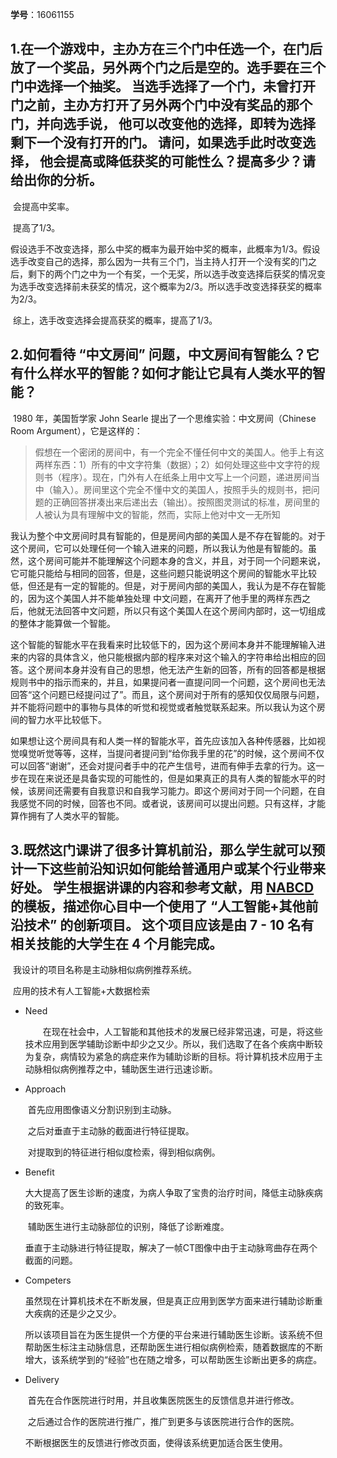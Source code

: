 **学号**：16061155

## 1.在一个游戏中，主办方在三个门中任选一个，在门后放了一个奖品，另外两个门之后是空的。选手要在三个门中选择一个抽奖。 当选手选择了一个门，未曾打开门之前，主办方打开了另外两个门中没有奖品的那个门，并向选手说， 他可以改变他的选择，即转为选择剩下一个没有打开的门。 请问，如果选手此时改变选择， 他会提高或降低获奖的可能性么？提高多少？请给出你的分析。

​	会提高中奖率。

​	提高了1/3。

​	假设选手不改变选择，那么中奖的概率为最开始中奖的概率，此概率为1/3。假设选手改变自己的选择，那么因为一共有三个门，当主持人打开一个没有奖的门之后，剩下的两个门之中为一个有奖，一个无奖，所以选手改变选择后获奖的情况变为选手改变选择前未获奖的情况，这个概率为2/3。所以选手改变选择获奖的概率为2/3。

​	综上，选手改变选择会提高获奖的概率，提高了1/3。

## 2.如何看待 “中文房间” 问题，中文房间有智能么？它有什么样水平的智能？如何才能让它具有人类水平的智能？

​	1980 年，美国哲学家 John Searle 提出了一个思维实验：中文房间（Chinese Room Argument），它是这样的：

> 假想在一个密闭的房间中，有一个完全不懂任何中文的美国人。他手上有这两样东西：1）所有的中文字符集（数据）；2）如何处理这些中文字符的规则书（程序）。现在，门外有人在纸条上用中文写上一个问题，递进房间当中（输入）。房间里这个完全不懂中文的美国人，按照手头的规则书，把问题的正确回答拼凑出来后递出去（输出）。按照图灵测试的标准，房间里的人被认为具有理解中文的智能，然而，实际上他对中文一无所知

​	我认为整个中文房间时具有智能的，但是房间内部的美国人是不存在智能的。对于这个房间，它可以处理任何一个输入进来的问题，所以我认为他是有智能的。虽然，这个房间可能并不能理解这个问题本身的含义，并且，对于同一个问题来说，它可能只能给与相同的回答，但是，这些问题只能说明这个房间的智能水平比较低，但还是有一定的智能的。但是，对于房间内部的美国人，我认为是不存在智能的，因为这个美国人并不能单独处理 中文问题，在离开了他手里的两样东西之后，他就无法回答中文问题，所以只有这个美国人在这个房间内部时，这一切组成的整体才能算做一个智能。

​	这个智能的智能水平在我看来时比较低下的，因为这个房间本身并不能理解输入进来的内容的具体含义，他只能根据内部的程序来对这个输入的字符串给出相应的回答。这个房间本身并没有自己的思想，他无法产生新的回答，所有的回答都是根据规则书中的指示而来的，并且，如果提问者一直提问同一个问题，这个房间也无法回答“这个问题已经提问过了”。而且，这个房间对于所有的感知仅仅局限与问题，并不能将问题中的事物与具体的听觉和视觉或者触觉联系起来。所以我认为这个房间的智力水平比较低下。

​	如果想让这个房间具有和人类一样的智能水平，首先应该加入各种传感器，比如视觉嗅觉听觉等等，这样，当提问者提问到“给你我手里的花”的时候，这个房间不仅可以回答“谢谢”，还会对提问者手中的花产生信号，进而有伸手去拿的行为。这一步在现在来说还是具备实现的可能性的，但是如果真正的具有人类的智能水平的时候，该房间还需要有自我意识和自我学习能力。即这个房间对于同一个问题，在自我感觉不同的时候，回答也不同。或者说，该房间可以提出问题。只有这样，才能算作拥有了人类水平的智能。

## 3.既然这门课讲了很多计算机前沿，那么学生就可以预计一下这些前沿知识如何能给普通用户或某个行业带来好处。 学生根据讲课的内容和参考文献，用 [NABCD](https://www.cnblogs.com/xinz/archive/2010/12/01/1893323.html) 的模板，描述你心目中一个使用了 “人工智能+其他前沿技术” 的创新项目。 这个项目应该是由 7 - 10 名有相关技能的大学生在 4 个月能完成。

​	我设计的项目名称是主动脉相似病例推荐系统。

​	应用的技术有人工智能+大数据检索


- Need

  　　​	在现在社会中，人工智能和其他技术的发展已经非常迅速，可是，将这些技术应用到医学辅助诊断中却少之又少。所以，我们选取了在各个疾病中断较为复杂，病情较为紧急的病症来作为辅助诊断的目标。将计算机技术应用于主动脉相似病例推荐之中，辅助医生进行迅速诊断。
  
- Approach

    ​	首先应用图像语义分割识别到主动脉。

    ​	之后对垂直于主动脉的截面进行特征提取。

    ​	对提取到的特征进行相似度检索，得到相似病例。

- Benefit

    ​	大大提高了医生诊断的速度，为病人争取了宝贵的治疗时间，降低主动脉疾病的致死率。

    ​	辅助医生进行主动脉部位的识别，降低了诊断难度。

    ​	垂直于主动脉进行特征提取，解决了一帧CT图像中由于主动脉弯曲存在两个截面的问题。

- Competers

    ​	虽然现在计算机技术在不断发展，但是真正应用到医学方面来进行辅助诊断重大疾病的还是少之又少。

    ​	所以该项目旨在为医生提供一个方便的平台来进行辅助医生诊断。该系统不但帮助医生标注主动脉信息，还帮助医生进行相似病例检索，随着数据库的不断增大，该系统学到的“经验”也在随之增多，可以帮助医生诊断出更多的病症。

- Delivery

    ​	首先在合作医院进行时用，并且收集医院医生的反馈信息并进行修改。

    ​	之后通过合作的医院进行推广，推广到更多与该医院进行合作的医院。

    ​	不断根据医生的反馈进行修改页面，使得该系统更加适合医生使用。